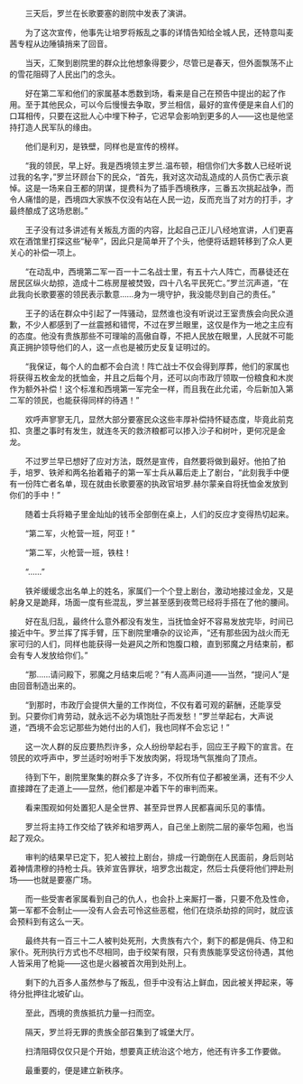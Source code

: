 　　三天后，罗兰在长歌要塞的剧院中发表了演讲。

　　为了这次宣传，他事先让培罗将叛乱之事的详情告知给全城人民，还特意叫麦茜专程从边陲镇捎来了回音。

　　当天，汇聚到剧院里的群众比他想象得要少，尽管已是春天，但外面飘荡不止的雪花阻碍了人民出门的念头。

　　好在第二军和他们的家属基本悉数到场，看来是自己在预告中提出的起了作用。至于其他民众，可以今后慢慢去争取，罗兰相信，最好的宣传便是来自人们的口耳相传，只要在这批人心中埋下种子，它迟早会影响到更多的人——这也是他坚持打造人民军队的缘由。

　　他们是利刃，是铁壁，同样也是宣传的榜样。

　　“我的领民，早上好。我是西境领主罗兰.温布顿，相信你们大多数人已经听说过我的名字，”罗兰环顾台下的民众，“首先，我对这次动乱造成的人员伤亡表示哀悼。这是一场来自王都的阴谋，提费科为了插手西境秩序，三番五次挑起战争，而令人痛惜的是，西境四大家族不仅没有站在人民一边，反而充当了对方的打手，才最终酿成了这场悲剧。”

　　王子没有过多讲述有关叛乱方面的内容，比起自己正儿八经地宣讲，人们更喜欢在酒馆里打探这些“秘辛”，因此只是简单开了个头，他便将话题转移到了众人更关心的补偿一项上。

　　“在动乱中，西境第二军一百一十二名战士里，有五十六人阵亡，而暴徒还在居民区纵火劫掠，造成十二栋房屋被焚毁，四十八名平民死亡。”罗兰沉声道，“在此我向长歌要塞的领民表示歉意……身为一境守护，我没能尽到自己的责任。”

　　王子的话在群众中引起了一阵骚动，显然谁也没有听说过王室贵族会向民众道歉，不少人都感到了一丝震撼和错愕，不过在罗兰眼里，这仅是作为一地之主应有的态度。他没有贵族那些不可理喻的高傲自尊，不把人民放在眼里，人民就不可能真正拥护领导他们的人，这一点也是被历史反复证明过的。

　　“我保证，每个人的血都不会白流！阵亡战士不仅会得到厚葬，他们的家属也将获得五枚金龙的抚恤金，并且之后每个月，还可以向市政厅领取一份粮食和木炭作为额外补偿！这个标准和西境第一军完全一样，而且我在此允诺，今后新加入第二军的领民，也能获得同样的待遇！”

　　欢呼声寥寥无几，显然大部分要塞民众这些丰厚补偿持怀疑态度，毕竟此前克扣、贪墨之事时有发生，就连冬天的救济粮都可以掺入沙子和树叶，更何况是金龙。

　　不过罗兰早已想好了应对方法，既然是宣传，自然要将做到最好。他拍了拍手，培罗、铁斧和两名抬着箱子的第一军士兵从幕后走上了剧台，“此刻我手中便有一份阵亡者名单，现在就由长歌要塞的执政官培罗.赫尔蒙亲自将抚恤金发放到你们的手中！”

　　随着士兵将箱子里金灿灿的钱币全部倒在桌上，人们的反应才变得热切起来。

　　“第二军，火枪营一班，阿亚！”

　　“第二军，火枪营一班，铁柱！

　　“……”

　　铁斧缓缓念出名单上的姓名，家属们一个个登上剧台，激动地接过金龙，又是躬身又是跪拜，场面一度有些混乱，罗兰甚至感到夜莺已经将手搭在了他的腰间。

　　好在乱归乱，最终什么意外都没有发生，当抚恤金好不容易发放完毕，时间已接近中午。罗兰挥了挥手臂，压下剧院里嘈杂的议论声，“还有那些因为战火而无家可归的人们，同样也能获得一处避风之所和饱腹口粮，直到邪魔之月结束前，都会有专人发放给你们。”

　　“那……请问殿下，邪魔之月结束后呢？”有人高声问道——当然，“提问人”是由回音制造出来的。

　　“到那时，市政厅会提供大量的工作岗位，不仅有着可观的薪酬，还能享受到。只要你们肯劳动，就永远不必为填饱肚子而发愁！”罗兰举起右，大声说道，“西境不会忘记那些为她付出的人们，我也同样不会忘记！”

　　这一次人群的反应要热烈许多，众人纷纷举起右手，回应王子殿下的宣言。在领民的欢呼声中，罗兰适时吩咐手下发放肉粥，将现场气氛推向了顶点。

　　待到下午，剧院里聚集的群众多了许多，不仅所有位子都被坐满，还有不少人直接蹲在了走道上——显然，他们都是冲着下午的审判而来。

　　看来围观如何处置犯人是全世界、甚至异世界人民都喜闻乐见的事情。

　　罗兰将主持工作交给了铁斧和培罗两人，自己坐上剧院二层的豪华包厢，也当起了观众。

　　审判的结果早已定下，犯人被拉上剧台，排成一行跪倒在人民面前，身后则站着神情肃穆的持枪士兵。铁斧宣告罪状，培罗念出裁定，然后士兵便将他们押赴刑场——也就是要塞广场。

　　而一些受害者家属看到自己的仇人，也会扑上来厮打一番，只要不危及性命，第一军都不会制止——没有人会去可怜这些恶棍，他们在烧杀劫掠的同时，就应该会预料到有这么一天。

　　最终共有一百三十二人被判处死刑，大贵族有六个，剩下的都是佣兵、侍卫和家仆。死刑执行方式也不尽相同，由于绞架有限，只有贵族能享受这份待遇，其他人皆采用了枪毙——这也是火器被首次用到处刑上。

　　剩下的九百多人虽然参与了叛乱，但手中没有沾上鲜血，因此被关押起来，等待分批押往北坡矿山。

　　至此，西境的贵族抵抗力量一扫而空。

　　隔天，罗兰将无罪的贵族全部召集到了城堡大厅。

　　扫清阻碍仅仅只是个开始，想要真正统治这个地方，他还有许多工作要做。

　　最重要的，便是建立新秩序。
